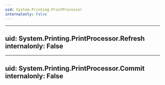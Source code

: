 ```yaml
---
uid: System.Printing.PrintProcessor
internalonly: False
---
```


---
uid: System.Printing.PrintProcessor.Refresh
internalonly: False
---

---
uid: System.Printing.PrintProcessor.Commit
internalonly: False
---
